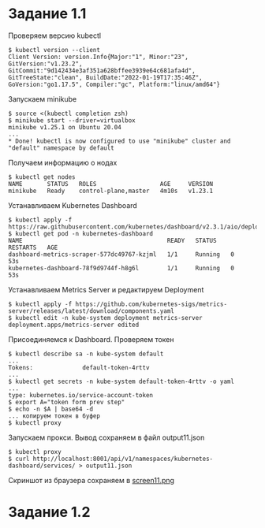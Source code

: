 # Задание 1.1

Проверяем версию kubectl 
```console
$ kubectl version --client
Client Version: version.Info{Major:"1", Minor:"23", GitVersion:"v1.23.2", GitCommit:"9d142434e3af351a628bffee3939e64c681afa4d", GitTreeState:"clean", BuildDate:"2022-01-19T17:35:46Z", GoVersion:"go1.17.5", Compiler:"gc", Platform:"linux/amd64"}
```
Запускаем minikube
```console
$ source <(kubectl completion zsh)
$ minikube start --driver=virtualbox
minikube v1.25.1 on Ubuntu 20.04
... 
* Done! kubectl is now configured to use "minikube" cluster and "default" namespace by default
```

Получаем информацию о нодах
```console
$ kubectl get nodes
NAME       STATUS   ROLES                  AGE     VERSION
minikube   Ready    control-plane,master   4m10s   v1.23.1
```

Устанавливаем Kubernetes Dashboard
```console
$ kubectl apply -f https://raw.githubusercontent.com/kubernetes/dashboard/v2.3.1/aio/deploy/recommended.yaml
$ kubectl get pod -n kubernetes-dashboard
NAME                                         READY   STATUS    RESTARTS   AGE
dashboard-metrics-scraper-577dc49767-kzjml   1/1     Running   0          53s
kubernetes-dashboard-78f9d9744f-h8g6l        1/1     Running   0          53s
```

Устанавливаем Metrics Server и редактируем Deployment
```console
$ kubectl apply -f https://github.com/kubernetes-sigs/metrics-server/releases/latest/download/components.yaml
$ kubectl edit -n kube-system deployment metrics-server
deployment.apps/metrics-server edited
```

Присоединяемся к Dashboard. Проверяем токен
```console
$ kubectl describe sa -n kube-system default
...
Tokens:              default-token-4rttv
...
$ kubectl get secrets -n kube-system default-token-4rttv -o yaml
...
type: kubernetes.io/service-account-token
$ export A="token form prev step"
$ echo -n $A | base64 -d
... копируем токен в буфер
$ kubectl proxy
```

Запускаем прокси. Вывод сохраняем в файл output11.json
```
$ kubectl proxy
$ curl http://localhost:8001/api/v1/namespaces/kubernetes-dashboard/services/ > output11.json
```

Скриншот из браузера сохраняем в [screen11.png](https://raw.githubusercontent.com/Beastlex/k8s_homework/main/task01/screen11.png)


# Задание 1.2

